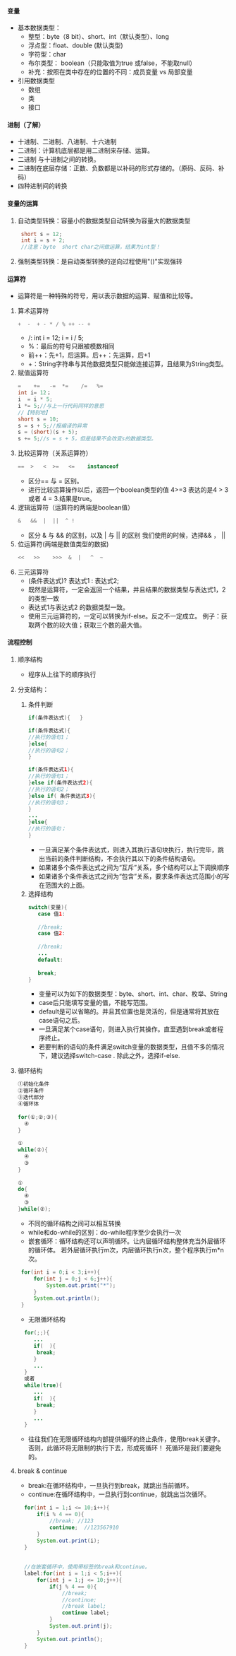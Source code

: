 #### 变量
   - 基本数据类型：
      - 整型：byte（8 bit）、short、int（默认类型）、long
      - 浮点型：float、double (默认类型)
      - 字符型：char
      - 布尔类型： boolean（只能取值为true 或false，不能取null）
      - 补充：按照在类中存在的位置的不同：成员变量 vs 局部变量
   - 引用数据类型
      - 数组 
      - 类 
      - 接口
#### 进制（了解）
   - 十进制、二进制、八进制、十六进制
   - 二进制：计算机底层都是用二进制来存储、运算。
   - 二进制 与十进制之间的转换。
   - 二进制在底层存储：正数、负数都是以补码的形式存储的。（原码、反码、补码）
   - 四种进制间的转换
#### 变量的运算
   1. 自动类型转换：容量小的数据类型自动转换为容量大的数据类型
      ```java
       short s = 12;
       int i = s + 2;
       //注意：byte  short char之间做运算，结果为int型！
      ```
   2. 强制类型转换：是自动类型转换的逆向过程使用"()"实现强转
#### 运算符
   - 运算符是一种特殊的符号，用以表示数据的运算、赋值和比较等。
   1. 算术运算符
      ```java
      +  -  + - * / % ++ -- +
      ```
      - /:   int i = 12;  i = i / 5;
      - %：最后的符号只跟被模数相同
      - 前++：先+1，后运算。后++：先运算，后+1
      - +：String字符串与其他数据类型只能做连接运算，且结果为String类型。
   2. 赋值运算符
      ```java
      =    +=   -=  *=    /=   %=
      int i= 12；
      i  = i * 5;
      i *= 5;//与上一行代码同样的意思
      //【特别地】
      short s = 10;
      s = s + 5;//报编译的异常
      s = (short)(s + 5);
      s += 5;//s = s + 5，但是结果不会改变s的数据类型。
      ```
   3. 比较运算符（关系运算符）
      ```java
      ==  >   <  >=   <=    instanceof  
      ```
      - 区分==  与 =  区别。
      - 进行比较运算操作以后，返回一个boolean类型的值
      4>=3  表达的是4 > 3或者 4 = 3.结果是true。
   4. 逻辑运算符（运算符的两端是boolean值）
      ```java
      &   &&  |  ||  ^ !
      ```
      - 区分 &  与 && 的区别，以及 |  与 || 的区别
        我们使用的时候，选择&& ， ||
   5. 位运算符(两端是数值类型的数据)
      ```java
      <<   >>    >>>  &  |   ^  ~
      ```
   6. 三元运算符
      - (条件表达式)? 表达式1 : 表达式2;
      - 既然是运算符，一定会返回一个结果，并且结果的数据类型与表达式1，2的类型一致
      - 表达式1与表达式2 的数据类型一致。
      - 使用三元运算符的，一定可以转换为if-else。反之不一定成立。
      例子：获取两个数的较大值；获取三个数的最大值。
#### 流程控制
   1. 顺序结构
      - 程序从上往下的顺序执行

   2. 分支结构：
      1. 条件判断
          ```java
          if(条件表达式){   }
    
          if(条件表达式){
          //执行的语句1；
          }else{
          //执行的语句2；
          }
    
          if(条件表达式1){
          //执行的语句1；
          }else if(条件表达式2){
          //执行的语句2；
          }else if( 条件表达式3){
          //执行的语句3；
          }
          ...
          }else{
          //执行的语句；
          }
          ```
          - 一旦满足某个条件表达式，则进入其执行语句块执行，执行完毕，跳出当前的条件判断结构，不会执行其以下的条件结构语句。
          - 如果诸多个条件表达式之间为“互斥”关系，多个结构可以上下调换顺序
          - 如果诸多个条件表达式之间为“包含”关系，要求条件表达式范围小的写在范围大的上面。
      2. 选择结构
         ```java
         switch(变量){
            case 值1:
            
            //break;
            case 值2:
            
            //break;
            ...
            default:
            
            break;
         }

         ```
         - 变量可以为如下的数据类型：byte、short、int、char、枚举、String 
         - case后只能填写变量的值，不能写范围。
         - default是可以省略的。并且其位置也是灵活的，但是通常将其放在case语句之后。
         - 一旦满足某个case语句，则进入执行其操作。直至遇到break或者程序终止。
         - 若要判断的语句的条件满足switch变量的数据类型，且值不多的情况下，建议选择switch-case .
           除此之外，选择if-else.
   3. 循环结构
      ```java
      ①初始化条件
      ②循环条件
      ③迭代部分
      ④循环体
        
      for(①;②;③){      
        ④
      }
        
      ①
      while(②){      
        ④
        ③
      }
        
      ①
      do{      
        ④
        ③
      }while(②);
      ```
      - 不同的循环结构之间可以相互转换
      - while和do-while的区别：do-while程序至少会执行一次
      - 嵌套循环：循环结构还可以声明循环。让内层循环结构整体充当外层循环的循环体。
       若外层循环执行m次，内层循环执行n次，整个程序执行m*n次。
       ```java
        for(int i = 0;i < 3;i++){
            for(int j = 0;j < 6;j++){
                System.out.print("*");
            }
            System.out.println();
        }
       ```
      - 无限循环结构
      ```java
        for(;;){
           ...
           if(  ){
            break;
           }
           ...
        }
        或者
        while(true){
           ...
           if(  ){
            break;
           }
           ...
        }
      ```
      - 往往我们在无限循环结构内部提供循环的终止条件，使用break关键字。否则，此循环将无限制的执行下去，形成死循环！
        死循环是我们要避免的。
   4. break & continue
      - break:在循环结构中，一旦执行到break，就跳出当前循环。  
      - continue:在循环结构中，一旦执行到continue，就跳出当次循环。
      ```java
        for(int i = 1;i <= 10;i++){
            if(i % 4 == 0){
                //break; //123
                continue;  //123567910
            }
            System.out.print(i);
        }
        
        
        //在嵌套循环中，使用带标签的break和continue。
        label:for(int i = 1;i < 5;i++){
            for(int j = 1;j <= 10;j++){
                if(j % 4 == 0){
                    //break;
                    //continue;
                    //break label;
                    continue label;
                }
                System.out.print(j);
            }
            System.out.println();
        }
      ```
      